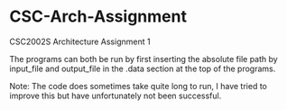 # CSC-Arch-Assignment

CSC2002S Architecture Assignment 1

The programs can both be run by first inserting the absolute file path by input_file and output_file in the .data section at the top of the programs. 

Note: The code does sometimes take quite long to run, I have tried to improve this but have unfortunately not been successful.